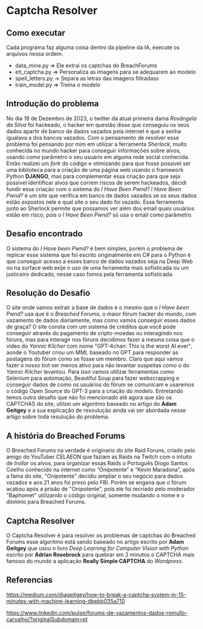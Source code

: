 # Captcha Resolver

## Como executar

Cada programa faz alguma coisa dentro da pipeline da IA, execute os arquivos nessa ordem.

- data_mine.py => Ele extrai os captchas do BreachForums
- etl_captcha.py => Personaliza as imagens para se adequarem ao modelo
- spell_letters.py -> Separa as letras das imagens filtradass
- train_model.py => Treina o modelo

## Introdução do problema

No dia 19 de Dezembro de 2023, o twitter da atual primeira dama *Rosângela da Silva* foi hackeado, o hacker em questão disse que conseguiu os seus dados apartir de banco de dados vazados pela internet e que a senha igualava a dos bancos vazados.
Com o pensamento de resolver esse problema foi pensando por mim em utilizar a ferramenta *Sherlock*, muito conhecida no mundo hacker para conseguir informações sobre alvos, usando como parâmetro o seu usuário em alguma rede social conhecida. Então realizei um *fork* do código e otimizando para que fosse possivel ser uma biblioteca para a criação de uma página web usando o framework Python **DJANGO**, mas para complementar essa criação para que seja possivel identificar alvos que correm riscos de serem hackeados, decidi fundir essa criação com o sistema do *I Have Been Pwnd?*
*I Have Been Pwnd?* é um site que verifica em banco de dados vazados se os seus dados estão expostos nele e qual site o seu dado foi vazado. Essa ferramenta junto ao Sherlock permite que possamos ver além dos email quais usuários estão em risco, pois o *I Have Been Pwnd?* só usa o email como parâmetro.


## Desafio encontrado

O sistema do *I Have been Pwnd?* é bem simples, porém o problema de replicar esse sistema que foi escrito originalmente em C# para o Python é que conseguir acesso a esses banco de dados vazados seja na Deep Web ou na surface web exije o uso de uma ferramenta mais sofisticada ou um justiceiro dedicado, nesse caso fomos pela ferramenta sofisticada.

## Resolução do Desafio

O site onde vamos extrair a base de dados é o mesmo que o *I Have been Pwnd?* usa que é o *Breached Forums*, o maior fórum hacker do mundo, com vazamento de dados diariamente, mas como vamos conseguir esses dados de graça?
O site consta com um sistema de créditos que você pode conseguir através do pagamento de cripto-moedas ou interagindo nos fóruns, mas para interagir nos fóruns decidimos fazer a mesma coisa que o video do *Yannic Kilcher* com nome "GPT-4chan: This is the worst AI ever", aonde o Youtuber criou um MML baseado no GPT para responder as postagens do fórum como se fosse um membro.
Claro que aqui vamos fazer o nosso bot ser menos ativo para não levantar suspeitas como o do *Yannic Kilcher* levantou.
Para isso vamos utilizar ferramentas como Selenium para automação, Beautiful Soup para fazer webscrapping e conseguir dados de como os usuários do fórum se comunicam e usaremos o código Open Source do GPT-3 para a criação do modelo.
Entretando temos outro desafio que não foi mencionado até agora que são os CAPTCHAS do site, utilzei um algoritmo baseado no artigo do **Adam Geitgey** e a sua explicação de resoulução ainda vai ser abordada nesse artigo sobre toda resulução do problema.

## A história do Breached Forums

O Breached Forums na verdade é originario do site Raid Foruns, criado pelo amigo do YouTuber CELAEON que faziam as Raids na Twitch com o intuito de *trollar* os alvos, para organizar essas Raids o Português Diogo Santos Coelho conhecido na internet como “Onipotente” e “Kevin Maradona”, após a fama do site, "Onipotente" decidiu ampliar o seu negócio para dados vazados e aos 21 anos foi preso pelo FBI.
Porém se engana que o fórum acabou após a prisão de "Onipotente", pois ele foi recriado pelo moderador "Baphomet" utilizando o código original, somente mudando o nome e o dóminio para Breached Forums.

## Captcha Resolver

O Captcha Resolver é para resolver os problemas de captchas do Breached Forums esse algoritmo está sendo baseado no artigo escrito por **Adam Geitgey** que usou o livro *Deep Learning for Computer Vision with Python* escrito por **Adrian Rosebrock** para quebrar em 2 minutos o CAPTCHA mais famoso do mundo a aplicação **Really Simple CAPTCHA** do *Wordpress*.

## Referencias

https://medium.com/@ageitgey/how-to-break-a-captcha-system-in-15-minutes-with-machine-learning-dbebb035a710

https://www.linkedin.com/pulse/forums-de-vazamentos-dados-romullo-carvalho/?originalSubdomain=pt

